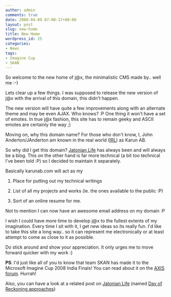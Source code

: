 ```yaml
---
author: admin
comments: true
date: 2008-04-09 07:00:17+00:00
layout: post
slug: new-home
title: New Home
wordpress_id: 25
categories:
- News
tags:
- Imagine Cup
- SKAN
---
```


So welcome to the new home of j@x, the minimalistic CMS made by.. well me :-)




Lets clear up a few things. I was supposed to release the new version of j@x with the arrival of this domain, this didn't happen.  

The new version will have quite a few improvements along with an alternate theme and may be even AJAX. Who knows? :P One thing it won't have a set of emotes. In true j@x fashion, this site has to remain geeky and ASCII emotes are certainly the way ;)




Moving on, why this domain name? For those who don't know, I, John Anderton/JAnderton am known in the real world ([IRL](http://www.urbandictionary.com/define.php?term=irl)) as Karun AB.




So why did I get this domain? [Jatonian Life](http://jalife.net) has always been and will always be a blog. This on the other hand is far more technical (a bit too technical I've been told :P) so I decided to maintain it separately.  

Basically karunab.com will act as my






  1. Place for putting out my technical writings


  2. List of all my projects and works (ie. the ones available to the public :P)


  3. Sort of an online resume for me.




Not to mention I can now have an awesome email address on my domain :P  

I wish I could have more time to develop j@x to the fullest extents of my imagination. Every time I  sit with it, I get new ideas so its really fun. I'd like to take this site a long way.. so it can represent me electronically or at least attempt to come as close to it as possible.




Do stick around and show your appreciation. It only urges me to move forward quicker with my work :)




**PS**: I'd just like all of you to know that team SKAN has made it to the Microsoft Imagine Cup 2008 India Finals! You can read about it on the [AXIS forum](http://www.axiscore.in/forum/index.php?topic=366.msg2241;topicseen#msg2241). Hurrah!  

Also, you can have a look at a related post on [Jatonian Life](http://jalife.net) (named [Day of Reckoning approaches](http://jalife.net/2008/04/09/day-of-reckoning-approaches/))



